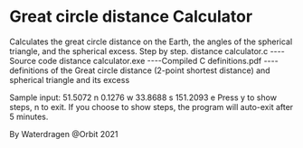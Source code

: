 # Great circle distance Calculator
Calculates the great circle distance on the Earth, the angles of the spherical triangle, and the spherical excess. Step by step.
distance calculator.c	----Source code
distance calculator.exe	----Compiled C
definitions.pdf			----definitions of the Great circle distance (2-point shortest distance)
							and spherical triangle and its excess
							
Sample input:
51.5072 n
0.1276 w
33.8688 s
151.2093 e
Press y to show steps, n to exit.
If you choose to show steps, the program will auto-exit after 5 minutes.

By Waterdragen @Orbit 2021
